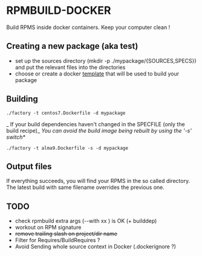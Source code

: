 # RPMBUILD-DOCKER

Build RPMS inside docker containers. Keep your computer clean !

## Creating a new package (aka test)

- set up the sources directory (mkdir -p ./mypackage/{SOURCES,SPECS}) and put the relevant files into the directories
- choose or create a docker [template](./templates) that will be used to build your package

## Building

```
./factory -t centos7.Dockerfile -d mypackage
```
_ If your build dependencies haven't changed in the SPECFILE (only the build recipe)_
_You can avoid the build image being rebuilt by using the '-s' switch*_

`./factory -t alma9.Dockerfile -s -d mypackage`

## Output files

If everything succeeds, you will find your RPMS in the so called directory. The latest build with same filename overrides the previous one.


## TODO

* check rpmbuild extra args (--with xx ) is OK (+ builddep)
* workout on RPM signature
* ~~remove trailing slash on project/dir name~~
* Filter for Requires/BuildRequires ?
* Avoid Sending whole source context in Docker (.dockerignore ?)
